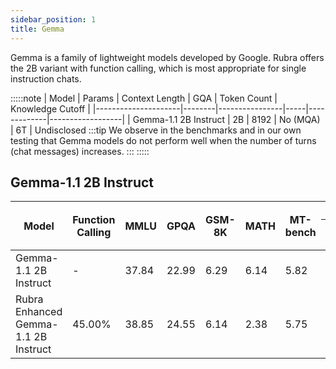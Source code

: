 ```yaml
---
sidebar_position: 1
title: Gemma
---
```


Gemma is a family of lightweight models developed by Google. Rubra offers the 2B variant with function calling, which is most appropriate for single instruction chats. 

:::::note
| Model               | Params | Context Length | GQA | Token Count | Knowledge Cutoff |
|---------------------|--------|----------------|-----|-------------|------------------|
| Gemma-1.1 2B Instruct | 2B     | 8192             | No (MQA) | 6T        | Undisclosed
:::tip
We observe in the benchmarks and in our own testing that Gemma models do not perform well when the number of turns (chat messages) increases.
:::
:::::



## Gemma-1.1 2B Instruct

<table>
  <thead>
    <tr>
      <th rowspan="2">Model</th>
      <th rowspan="2">Function Calling</th>
      <th rowspan="2">MMLU</th>
      <th rowspan="2">GPQA</th>
      <th rowspan="2">GSM-8K</th>
      <th rowspan="2">MATH</th>
      <th rowspan="2">MT-bench</th>
      <th colspan="6">MT-bench Pairwise Comparison</th>
    </tr>
    <tr>
      <th>Win</th>
      <th>Loss</th>
      <th>Tie</th>
      <th>Win Rate</th>
      <th>Loss Rate</th>
      <th>Adjusted Win Rate</th>
    </tr>
  </thead>
  <tbody>
    <tr>
      <td>Gemma-1.1 2B Instruct</td>
      <td>-</td>
      <td>37.84</td>
      <td>22.99</td>
      <td>6.29</td>
      <td>6.14</td>
      <td>5.82</td>
      <td>33</td>
      <td>56</td>
      <td>71</td>
      <td>0.20625</td>
      <td>0.35000</td>
      <td>0.428125</td>
    </tr>
    <tr>
      <td>Rubra Enhanced Gemma-1.1 2B Instruct</td>
      <td>45.00%</td>
      <td>38.85</td>
      <td>24.55</td>
      <td>6.14</td>
      <td>2.38</td>
      <td>5.75</td>
      <td>56</td>
      <td>33</td>
      <td>71</td>
      <td>0.35000</td>
      <td>0.20625</td>
      <td><strong>0.571875</strong></td>
    </tr>
  </tbody>
</table>